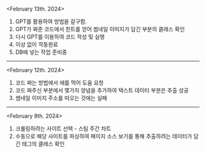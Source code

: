 <February 13th. 2024>
1. GPT를 활용하여 방법을 갈구함.
2. GPT가 짜준 코드에서 힌트를 얻어 썸네일 이미지가 담긴 부분의 클래스 확인
3. 다시 GPT를 이용하여 코드 작성 및 실행
4. 이상 없이 작동완료
5. DB에 넣는 작업 준비중
-------------------------------------------------------------------------------------------------

<February 12th. 2024>
1. 코드 짜는 방법에서 애를 먹어 도움 요청
2. 코드 짜주신 부분에서 몇가지 양념을 추가하여 텍스트 데이터 부분은 추출 성공
3. 썸네일 이미지 주소를 따오는 것에는 실패

-----------------------------------------------------------------------------------------------

<February 8th. 2024>
1. 크롤링하려는 사이트 선택 - 스팀 주간 차트
2. 수동으로 해당 사이트를 파싱하여 페이지 소스 보기를 통해 추출하려는 데이터가 담긴 태그의 클래스 확인
